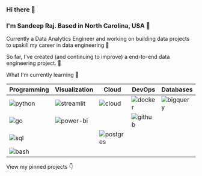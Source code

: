 <!---
sandeeprajchk/sandeeprajchk is a ✨ special ✨ repository because its `README.md` (this file) appears on your GitHub profile.
You can click the Preview link to take a look at your changes.
--->
### Hi there 👋

### I'm Sandeep Raj. Based in North Carolina, USA 📍

Currently a Data Analytics Engineer and working on building data projects to upskill my career in data engineering 🔨

So far, I've created (and continuing to improve) a end-to-end data engineering project. 🌱

What I'm currently learning 🧠

| Programming | Visualization | Cloud          | DevOps        | Databases  |
| ----------- | ------------- | -------------- | --------------|------------|
| ![python](https://img.shields.io/badge/Python-3776AB?style=flat-square&logo=python&logoColor=white)     | ![streamlit](https://img.shields.io/badge/Streamlit-FF4B4B?style=flat-square&logo=streamlit&logoColor=white) | ![cloud](https://img.shields.io/badge/Google_Cloud-4285F4?style=flat-square&logo=googlecloud&logoColor=white)       | ![docker](https://img.shields.io/badge/Docker-2496ED?style=flat-square&logo=docker&logoColor=white)        | ![bigquery](https://img.shields.io/badge/BigQuery-669DF6?style=flat-square&logo=googlebigquery&logoColor=white) | 
| ![go](https://img.shields.io/badge/Golang-00ADD8?style=flat-square&logo=go&logoColor=white) | ![power-bi](https://img.shields.io/badge/Power_BI-F2C811?style=flat-square&logo=powerbi&logoColor=white) | | ![github](https://img.shields.io/badge/GitHub_Actions-181717?style=flat-square&logo=github&logoColor=white)| |
| ![sql](https://img.shields.io/badge/SQL-003B57?style=flat-square&logo=sqlite&logoColor=white) | | ![postgres](https://img.shields.io/badge/PostgreSQL-4169E1?style=flat-square&logo=postgresql&logoColor=white) |
| ![bash](https://img.shields.io/badge/Bash-4EAA25?style=flat-square&logo=gnubash&logoColor=white) | | |

View my pinned projects 👇
